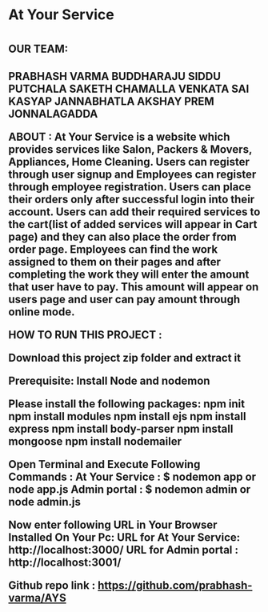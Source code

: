 <h1> At Your Service<h1>

<h2>OUR TEAM:<h2>
    PRABHASH VARMA BUDDHARAJU
    SIDDU PUTCHALA
    SAKETH CHAMALLA
    VENKATA SAI KASYAP JANNABHATLA
    AKSHAY PREM JONNALAGADDA


ABOUT : At Your Service is a website which provides services like Salon, Packers & Movers, Appliances, Home Cleaning. Users can register through user signup and Employees can register through 
employee registration. Users can place their orders only after successful login into their account. Users can add their required services to the cart(list of added services will appear in Cart page)
and they can also place the order from order page. Employees can find the work assigned to them on their pages and after completing the work they will enter the amount that user have to pay. This amount 
will appear on users page and user can pay amount through online mode.


HOW TO RUN THIS PROJECT :

Download this project zip folder and extract it

Prerequisite: Install Node and nodemon

Please install the following packages:
npm init
npm install modules
npm install ejs 
npm install express 
npm install body-parser
npm install mongoose
npm install nodemailer

Open Terminal and Execute Following Commands :
At Your Service : $ nodemon app or node app.js
Admin portal    : $ nodemon admin or node admin.js

Now enter following URL in Your Browser Installed On Your Pc:
URL for At Your Service: http://localhost:3000/ 
URL for Admin portal : http://localhost:3001/

Github repo link : https://github.com/prabhash-varma/AYS
